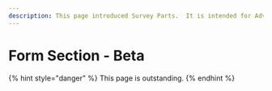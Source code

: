 ```yaml
---
description: This page introduced Survey Parts.  It is intended for Advanced Users only.
---
```


# Form Section - Beta

{% hint style="danger" %}
This page is outstanding.
{% endhint %}

